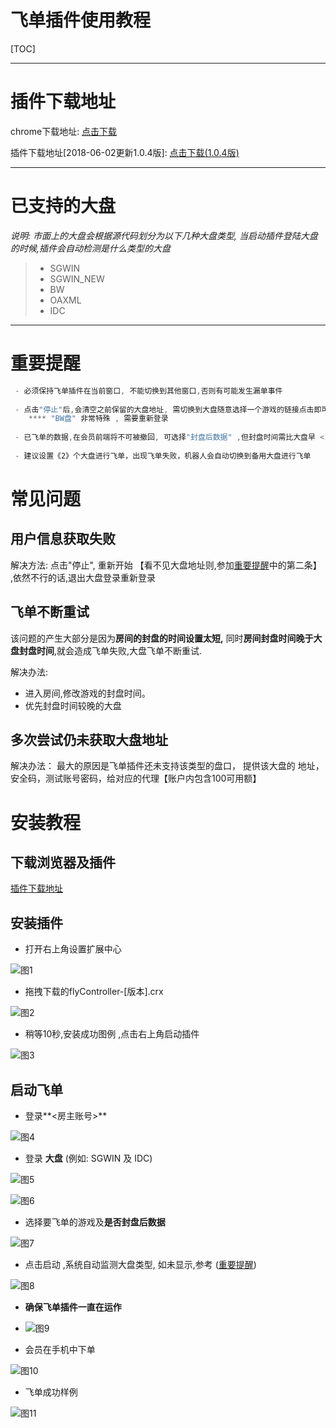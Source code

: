 # 飞单插件使用教程
[TOC]


------

# 插件下载地址

chrome下载地址:  [<i class="icon-download"></i> 点击下载](http://dl.pconline.com.cn/download/51614-1.html)

插件下载地址[2018-06-02更新1.0.4版]: [<i class="icon-download"></i> 点击下载(1.0.4版)](https://u17570557.ctfile.com/fs/17570557-293757282)


------
# 已支持的大盘

*说明: 市面上的大盘会根据源代码划分为以下几种大盘类型, 当启动插件登陆大盘的时候,插件会自动检测是什么类型的大盘*

> * SGWIN
> * SGWIN_NEW
> * BW
> * OAXML
> * IDC

------
# 重要提醒
``` javascript
 - 必须保持飞单插件在当前窗口, 不能切换到其他窗口,否则有可能发生漏单事件
 
 - 点击"停止"后,会清空之前保留的大盘地址, 需切换到大盘随意选择一个游戏的链接点击即可
    **** "BW盘" 非常特殊 , 需要重新登录
    
 - 已飞单的数据,在会员前端将不可被撤回, 可选择"封盘后数据" ,但封盘时间需比大盘早 <10> 秒以上,否则无法飞单成
 
 - 建议设置《2》个大盘进行飞单，出现飞单失败，机器人会自动切换到备用大盘进行飞单
```
# 常见问题
## 用户信息获取失败
解决方法: 点击"停止", 重新开始 【看不见大盘地址则,参加<a href="#插件下载地址">重要提醒</a>中的第二条】  ,依然不行的话,退出大盘登录重新登录
## 飞单不断重试
 该问题的产生大部分是因为**房间的封盘的时间设置太短,** 同时**房间封盘时间晚于大盘封盘时间**,就会造成飞单失败,大盘飞单不断重试. 
 
 解决办法: 
 
- 进入房间,修改游戏的封盘时间。
- 优先封盘时间较晚的大盘

## 多次尝试仍未获取大盘地址
解决办法： 最大的原因是飞单插件还未支持该类型的盘口， 提供该大盘的 地址，安全码，测试账号密码，给对应的代理【账户内包含100可用额】

# 安装教程
## 下载浏览器及插件
<a href="#插件下载地址">插件下载地址</a>
## 安装插件
- 打开右上角设置扩展中心

![图1](http://dns.ying360.net/bug/Uploads/Picture/2018-05-28/5b0b6a2abe050.png)
- 拖拽下载的flyController-[版本].crx

![图2](http://dns.ying360.net/bug/Uploads/Picture/2018-05-28/5b0b6a339bce0.png)

- 稍等10秒,安装成功图例 ,点击右上角启动插件

![图3](http://dns.ying360.net/bug/Uploads/Picture/2018-05-28/5b0b6a3fe4424.png)
## 启动飞单
- 登录**<房主账号>**

![图4](http://dns.ying360.net/bug/Uploads/Picture/2018-05-28/5b0b6a52e9764.png)
- 登录 **大盘** (例如: SGWIN 及 IDC)

![图5](http://dns.ying360.net/bug/Uploads/Picture/2018-05-28/5b0b6a5b8da3c.png)

![图6](http://dns.ying360.net/bug/Uploads/Picture/2018-05-28/5b0b6a63d4834.png)

- 选择要飞单的游戏及**是否封盘后数据**

![图7](http://dns.ying360.net/bug/Uploads/Picture/2018-05-28/5b0b6a6edb45f.png)

- 点击启动 ,系统自动监测大盘类型, 如未显示,参考 (<a href="#重要提醒">重要提醒</a>)

![图8](http://dns.ying360.net/bug/Uploads/Picture/2018-05-28/5b0b6d7db8759.png)

- **确保飞单插件一直在运作**

- ![图9](http://dns.ying360.net/bug/Uploads/Picture/2018-05-28/5b0b6a76e1d1a.png)

- 会员在手机中下单

![图10](http://dns.ying360.net/bug/Uploads/Picture/2018-05-28/5b0b6a818ea99.png)

- 飞单成功样例

![图11](http://dns.ying360.net/bug/Uploads/Picture/2018-05-28/5b0b6a898f6d4.png)

<!--stackedit_data:
eyJoaXN0b3J5IjpbLTEyNzY3NjIyNTldfQ==
-->